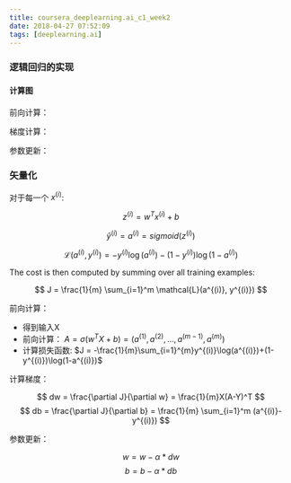 ```yaml
---
title: coursera_deeplearning.ai_c1_week2
date: 2018-04-27 07:52:09
tags: [deeplearning.ai]
---
```


### 逻辑回归的实现

#### 计算图

前向计算：

梯度计算：

参数更新：

### 矢量化

对于每一个 $x^{(i)}$:

$$ z^{(i)} = w^T x^{(i)} + b $$

$$ \hat{y}^{(i)} = a^{(i)} = sigmoid(z^{(i)}) $$ 

$$ \mathcal{L}(a^{(i)}, y^{(i)}) =  - y^{(i)}  \log(a^{(i)}) - (1-y^{(i)} )  \log(1-a^{(i)}) $$

The cost is then computed by summing over all training examples:

$$ J = \frac{1}{m} \sum_{i=1}^m \mathcal{L}(a^{(i)}, y^{(i)}) $$

前向计算：

- 得到输入X
- 前向计算： $A = \sigma(w^T X + b) = (a^{(1)}, a^{(2)}, ..., a^{(m-1)}, a^{(m)})$
- 计算损失函数: $J = -\frac{1}{m}\sum_{i=1}^{m}y^{(i)}\log(a^{(i)})+(1-y^{(i)})\log(1-a^{(i)})$
    
计算梯度：
    
$$ dw = \frac{\partial J}{\partial w} = \frac{1}{m}X(A-Y)^T $$
$$ db = \frac{\partial J}{\partial b} = \frac{1}{m} \sum_{i=1}^m (a^{(i)}-y^{(i)}) $$

参数更新：

$$ w = w - \alpha * dw $$
$$ b = b - \alpha * db $$